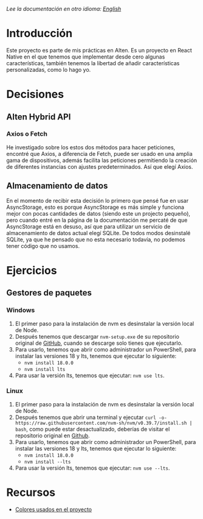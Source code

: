 *Lee la documentación en otro idioma: [English](./README-en.md)*
# Introducción
Este proyecto es parte de mis prácticas en Alten. Es un proyecto en React Native en el que tenemos que implementar desde cero algunas características, también tenemos la libertad de añadir características personalizadas, como lo hago yo.
# Decisiones
## Alten Hybrid API
### Axios o Fetch
He investigado sobre los estos dos métodos para hacer peticiones, encontré que Axios, a diferencia de Fetch, puede ser usado en una amplia gama de dispositivos, además facilita las peticiones permitiendo la creación de diferentes instancias con ajustes predeterminados. Así que elegí Axios.
## Almacenamiento de datos
En el momento de recibir esta decisión lo primero que pensé fue en usar AsyncStorage, esto es porque AsyncStorage es más simple y funciona mejor con pocas cantidades de datos (siendo este un projecto pequeño), pero cuando entré en la página de la documentación me percaté de que AsyncStorage está en desuso, así que para utilizar un servicio de almacenamiento de datos actual elegí SQLite. De todos modos desinstalé SQLite, ya que he pensado que no esta necesario todavía, no podemos tener código que no usamos.
# Ejercicios
## Gestores de paquetes
### Windows
1. El primer paso para la instalación de nvm es desinstalar la versión local de Node.
2. Después tenemos que descargar ```nvm-setup.exe``` de su repositorio original de [GitHub](https://github.com/coreybutler/nvm-windows), cuando se descarge solo tienes que ejecutarlo.
3. Para usarlo, tenemos que abrir como administrador un PowerShell, para instalar las versiones 18 y lts, tenemos que ejecutar lo siguiente:
    - ```nvm install 18.0.0```
    - ```nvm install lts```
4. Para usar la versión lts, tenemos que ejecutar: ```nvm use lts```.
### Linux
1. El primer paso para la instalación de nvm es desinstalar la versión local de Node.
2. Después tenemos que abrir una terminal y ejecutar ```curl -o- https://raw.githubusercontent.com/nvm-sh/nvm/v0.39.7/install.sh | bash```, como puede estar desactualizado, deberías de visitar el repositorio original en [Github](https://github.com/nvm-sh/nvm).
3. Para usarlo, tenemos que abrir como administrador un PowerShell, para instalar las versiones 18 y lts, tenemos que ejecutar lo siguiente:
    - ```nvm install 18.0.0```
    - ```nvm install --lts```
4. Para usar la versión lts, tenemos que ejecutar: ```nvm use --lts```.
# Recursos
- [Colores usados en el proyecto](https://colorhunt.co/palette/22283131363f76abaeeeeeee)